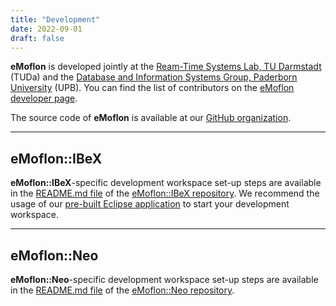 ```yaml
---
title: "Development"
date: 2022-09-01
draft: false
---
```


**eMoflon** is developed jointly at the [Ream-Time Systems Lab, TU Darmstadt](https://www.es.tu-darmstadt.de/en/) (TUDa) and the [Database and Information Systems Group, Paderborn University](https://cs.uni-paderborn.de/en/dbis/startseite/) (UPB).
You can find the list of contributors on the [eMoflon developer page](../dev-team).

The source code of **eMoflon** is available at our [GitHub organization](https://github.com/eMoflon).


___
## eMoflon::IBeX

**eMoflon::IBeX**-specific development workspace set-up steps are available in the [README.md file](https://github.com/eMoflon/emoflon-ibex#how-to-develop) of the [eMoflon::IBeX repository](https://github.com/eMoflon/emoflon-ibex).
We recommend the usage of our [pre-built Eclipse application](../download/#pre-built-eclipse-application) to start your development workspace.


___
## eMoflon::Neo

**eMoflon::Neo**-specific development workspace set-up steps are available in the [README.md file](https://github.com/eMoflon/emoflon-neo#steps-required-to-run-the-development-workspace) of the [eMoflon::Neo repository](https://github.com/eMoflon/emoflon-neo).